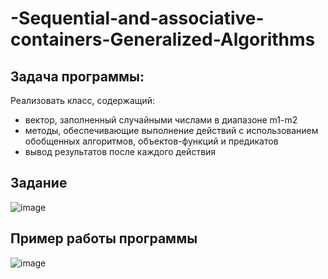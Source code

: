 # -Sequential-and-associative-containers-Generalized-Algorithms
## Задача программы:
Реализовать класс, содержащий:
- вектор, заполненный случайными числами в диапазоне m1-m2
- методы, обеспечивающие выполнение действий с использованием обобщенных алгоритмов, объектов-функций и предикатов
- вывод результатов после каждого действия
## Задание
![image](https://github.com/user-attachments/assets/3173b38a-d504-4375-98d4-3a39eeab389c)

## Пример работы программы
![image](https://github.com/user-attachments/assets/3eb7aede-145f-415a-8781-804d66e8a024)
